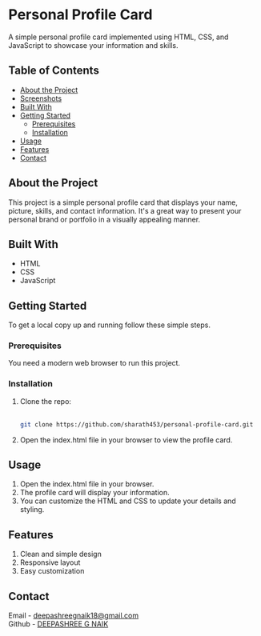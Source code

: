 # Personal Profile Card

A simple personal profile card implemented using HTML, CSS, and JavaScript to showcase your information and skills.

## Table of Contents

- [About the Project](#about-the-project)
- [Screenshots](#screenshots)
- [Built With](#built-with)
- [Getting Started](#getting-started)
  - [Prerequisites](#prerequisites)
  - [Installation](#installation)
- [Usage](#usage)
- [Features](#features)
- [Contact](#contact)

## About the Project

This project is a simple personal profile card that displays your name, picture, skills, and contact information. It's a great way to present your personal brand or portfolio in a visually appealing manner.


## Built With

- HTML
- CSS
- JavaScript

## Getting Started

To get a local copy up and running follow these simple steps.

### Prerequisites

You need a modern web browser to run this project.

### Installation

1. Clone the repo:<br><br>
   ```sh
   git clone https://github.com/sharath453/personal-profile-card.git
2. Open the index.html file in your browser to view the profile card.

## Usage
1. Open the index.html file in your browser.
2. The profile card will display your information.
3. You can customize the HTML and CSS to update your details and styling.

## Features
1. Clean and simple design
2. Responsive layout
3. Easy customization

## Contact
Email - deepashreegnaik18@gmail.com<br>
Github - [DEEPASHREE G NAIK](https://github.com/Deepashree09/)


